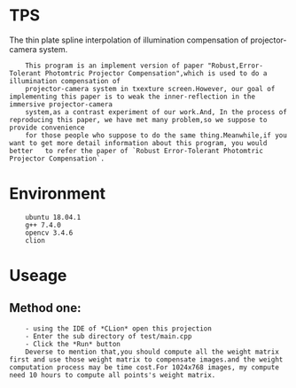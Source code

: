 # TPS
The thin plate spline interpolation of illumination compensation of projector-camera system.

		This program is an implement version of paper "Robust,Error-Tolerant Photomtric Projector Compensation",which is used to do a illumination compensation of
		projector-camera system in txexture screen.However, our goal of implementing this paper is to weak the inner-reflection in the immersive projector-camera
		system,as a contrast experiment of our work.And, In the process of reproducing this paper, we have met many problem,so we suppose to provide convenience 
		for those people who suppose to do the same thing.Meanwhile,if you want to get more detail information about this program, you would better   to refer the paper of `Robust Error-Tolerant Photomtric Projector Compensation`.

# Environment
		ubuntu 18.04.1
		g++ 7.4.0
		opencv 3.4.6
		clion

# Useage
## Method one:
		- using the IDE of *CLion* open this projection
		- Enter the sub directory of test/main.cpp
		- Click the *Run* button
		Deverse to mention that,you should compute all the weight matrix first and use those weight matrix to compensate images.and the weight  computation process may be time cost.For 1024x768 images, my compute need 10 hours to compute all points's weight matrix.
